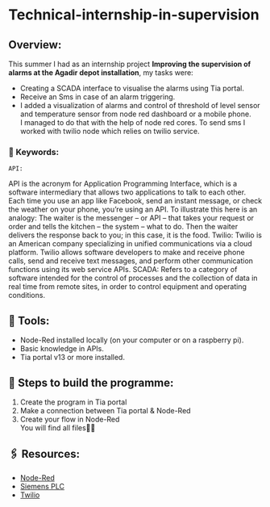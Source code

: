 # Technical-internship-in-supervision
## Overview:
This summer I had as an internship project **Improving the supervision of alarms at the Agadir depot installation**, my tasks were: 
- Creating a SCADA interface to visualise the alarms using Tia portal.
- Receive an Sms in case of an alarm triggering.
- I added a visualization of alarms and control of threshold of level sensor and temperature sensor from node red dashboard or a mobile phone.\
I managed to do that with the help of node red cores. To send sms I worked with twilio node which relies on twilio service.

### 📌 Keywords:
	API:
API is the acronym for Application Programming Interface, which is a software intermediary that allows two applications to talk to each other. Each time you use an app like Facebook, send an instant message, or check the weather on your phone, you’re using an API. To illustrate this here is an analogy: The waiter is the messenger – or API – that takes your request or order and tells the kitchen – the system – what to do. Then the waiter delivers the response back to you; in this case, it is the food.
	Twilio:
Twilio is an American company specializing in unified communications via a cloud platform. Twilio allows software developers to make and receive phone calls, send and receive text messages, and perform other communication functions using its web service APIs.
	SCADA:
Refers to a category of software intended for the control of processes and the collection of data in real time from remote sites, in order to control equipment and operating conditions.

## 🔧 Tools:
- Node-Red installed locally (on your computer or on a raspberry pi).
- Basic knowledge in APIs.
- Tia portal v13 or more installed.

## 📜 Steps to build the programme:
1. Create the program in Tia portal
2. Make a connection between Tia portal & Node-Red
3. Create your flow in Node-Red\
You will find all files☝🏻
## 🖇️ Resources:
- [Node-Red](https://nodered.org/)
- [Siemens PLC](https://www.mabeo-direct.com/document/A-484834-mabeo-experts-simatic-s7-1500-un-automate-optimise-et-performant)
- [Twilio](https://www.twilio.com/fr/)
